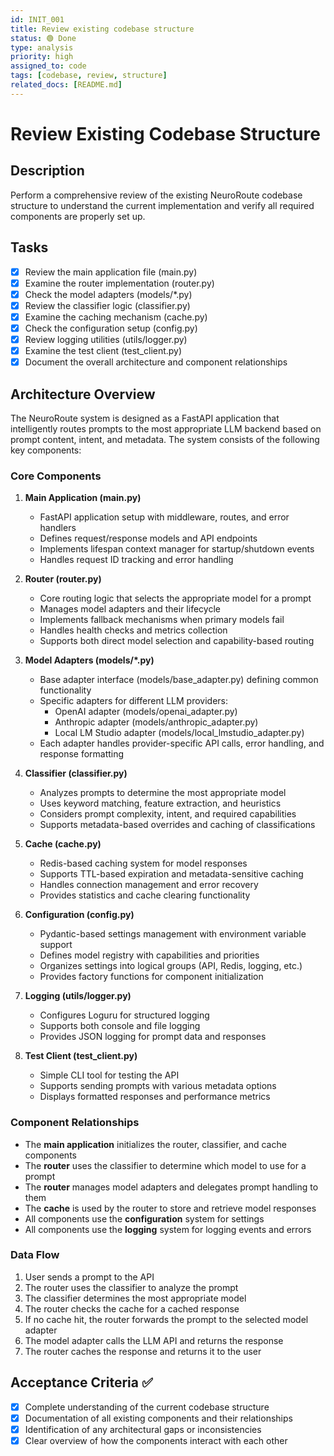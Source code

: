 ```yaml
---
id: INIT_001
title: Review existing codebase structure
status: 🟢 Done
type: analysis
priority: high
assigned_to: code
tags: [codebase, review, structure]
related_docs: [README.md]
---
```


# Review Existing Codebase Structure

## Description

Perform a comprehensive review of the existing NeuroRoute codebase structure to understand the current implementation and verify all required components are properly set up.

## Tasks

- [x] Review the main application file (main.py)
- [x] Examine the router implementation (router.py)
- [x] Check the model adapters (models/*.py)
- [x] Review the classifier logic (classifier.py)
- [x] Examine the caching mechanism (cache.py)
- [x] Check the configuration setup (config.py)
- [x] Review logging utilities (utils/logger.py)
- [x] Examine the test client (test_client.py)
- [x] Document the overall architecture and component relationships

## Architecture Overview

The NeuroRoute system is designed as a FastAPI application that intelligently routes prompts to the most appropriate LLM backend based on prompt content, intent, and metadata. The system consists of the following key components:

### Core Components

1. **Main Application (main.py)**
   - FastAPI application setup with middleware, routes, and error handlers
   - Defines request/response models and API endpoints
   - Implements lifespan context manager for startup/shutdown events
   - Handles request ID tracking and error handling

2. **Router (router.py)**
   - Core routing logic that selects the appropriate model for a prompt
   - Manages model adapters and their lifecycle
   - Implements fallback mechanisms when primary models fail
   - Handles health checks and metrics collection
   - Supports both direct model selection and capability-based routing

3. **Model Adapters (models/*.py)**
   - Base adapter interface (models/base_adapter.py) defining common functionality
   - Specific adapters for different LLM providers:
     - OpenAI adapter (models/openai_adapter.py)
     - Anthropic adapter (models/anthropic_adapter.py)
     - Local LM Studio adapter (models/local_lmstudio_adapter.py)
   - Each adapter handles provider-specific API calls, error handling, and response formatting

4. **Classifier (classifier.py)**
   - Analyzes prompts to determine the most appropriate model
   - Uses keyword matching, feature extraction, and heuristics
   - Considers prompt complexity, intent, and required capabilities
   - Supports metadata-based overrides and caching of classifications

5. **Cache (cache.py)**
   - Redis-based caching system for model responses
   - Supports TTL-based expiration and metadata-sensitive caching
   - Handles connection management and error recovery
   - Provides statistics and cache clearing functionality

6. **Configuration (config.py)**
   - Pydantic-based settings management with environment variable support
   - Defines model registry with capabilities and priorities
   - Organizes settings into logical groups (API, Redis, logging, etc.)
   - Provides factory functions for component initialization

7. **Logging (utils/logger.py)**
   - Configures Loguru for structured logging
   - Supports both console and file logging
   - Provides JSON logging for prompt data and responses

8. **Test Client (test_client.py)**
   - Simple CLI tool for testing the API
   - Supports sending prompts with various metadata options
   - Displays formatted responses and performance metrics

### Component Relationships

- The **main application** initializes the router, classifier, and cache components
- The **router** uses the classifier to determine which model to use for a prompt
- The **router** manages model adapters and delegates prompt handling to them
- The **cache** is used by the router to store and retrieve model responses
- All components use the **configuration** system for settings
- All components use the **logging** system for logging events and errors

### Data Flow

1. User sends a prompt to the API
2. The router uses the classifier to analyze the prompt
3. The classifier determines the most appropriate model
4. The router checks the cache for a cached response
5. If no cache hit, the router forwards the prompt to the selected model adapter
6. The model adapter calls the LLM API and returns the response
7. The router caches the response and returns it to the user

## Acceptance Criteria ✅

- [x] Complete understanding of the current codebase structure
- [x] Documentation of all existing components and their relationships
- [x] Identification of any architectural gaps or inconsistencies
- [x] Clear overview of how the components interact with each other